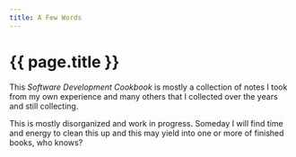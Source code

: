 ```yaml
---
title: A Few Words
---
```


# {{ page.title }}

This *Software Development Cookbook* is mostly a collection of notes I took from
my own experience
and many others that I collected over the years and still collecting.

This is mostly disorganized and work in progress. Someday I will find time and energy to
clean this up and this may yield into one or more
of finished books, who knows?

